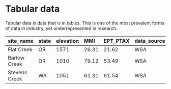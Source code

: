 # Tabular data

Tabular data is data that is in tables. This is one of the most prevalent forms of data in industry, yet underrepresented in research.

| site\_name | state | elevation | MMI | EPT\_PTAX | data\_source | agency |
| :--- | :--- | :--- | :--- | :--- | :--- | :--- |
| Flat Creek | OR | 1571 | 26.31 | 21.62 | WSA | EPA |
| Barlow Creek | OR | 1010 | 79.12 | 53.49 | WSA | EPA |
| Stevens Creek | WA | 1051 | 61.31 | 61.54 | WSA | EPA |



